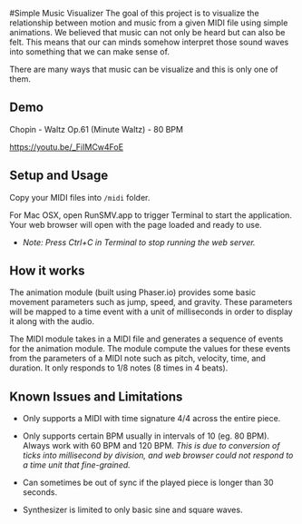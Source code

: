#Simple Music Visualizer
The goal of this project is to visualize the relationship between motion and music from a given MIDI file using simple animations. We believed that music can not only be heard but can also be felt. This means that our can minds somehow interpret those sound waves into something that we can make sense of.

There are many ways that music can be visualize and this is only one of them.


## Demo
Chopin - Waltz Op.61 (Minute Waltz) - 80 BPM

https://youtu.be/_FiIMCw4FoE


## Setup and Usage
Copy your MIDI files into `/midi` folder.

For Mac OSX, open RunSMV.app to trigger Terminal to start the application. Your web browser will open with the page loaded and ready to use.

- *Note: Press Ctrl+C in Terminal to stop running the web server.*


## How it works
The animation module (built using Phaser.io) provides some basic movement parameters such as jump, speed, and gravity. These parameters will be mapped to a time event with a unit of milliseconds in order to display it along with the audio.

The MIDI module takes in a MIDI file and generates a sequence of events for the animation module. The module compute the values for these events from the parameters of a MIDI note such as pitch, velocity, time, and duration. It only responds to 1/8 notes (8 times in 4 beats).


## Known Issues and Limitations
- Only supports a MIDI with time signature 4/4 across the entire piece.

- Only supports certain BPM usually in intervals of 10 (eg. 80 BPM). Always work with 60 BPM and 120 BPM. *This is due to conversion of ticks into millisecond by division, and web browser could not respond to a time unit that fine-grained.*

- Can sometimes be out of sync if the played piece is longer than 30 seconds.

- Synthesizer is limited to only basic sine and square waves.
